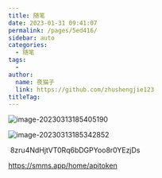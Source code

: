 ```yaml
---
title: 随笔
date: 2023-01-31 09:41:07
permalink: /pages/5ed416/
sidebar: auto
categories:
  - 随笔
tags:
  - 
author: 
  name: 夜猫子
  link: https://github.com/zhushengjie123
titleTag: 
---
```


![image-20230313185405190](https://s2.loli.net/2023/03/13/NuSFI7glAYwHXb1.png)



![image-20230313185342852](C:\Users\Tina\AppData\Roaming\Typora\typora-user-images\image-20230313185342852.png)

​	8zru4NdHjtVT0Rq6bDGPYoo8r0YEzjDs

https://smms.app/home/apitoken
